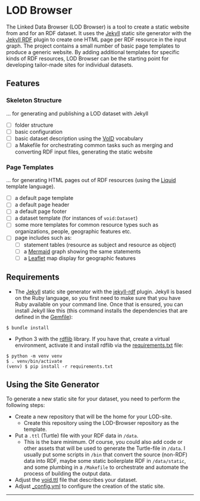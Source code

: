 # LOD Browser

The Linked Data Browser (LOD Browser) is a tool to create a static website from and for an RDF dataset.
It uses the [Jekyll](https://jekyllrb.com) static site generator with the [Jekyll RDF](https://github.com/AKSW/jekyll-rdf) plugin to create one HTML page per RDF resource in the input graph.
The project contains a small number of basic page templates to produce a generic website.
By adding additional templates for specific kinds of RDF resources, LOD Browser can be the starting point for developing tailor-made sites for individual datasets.

## Features

### Skeleton Structure 

… for generating and publishing a LOD dataset with Jekyll

- [ ] folder structure
- [ ] basic configuration
- [ ] basic dataset description using the [VoID](https://www.w3.org/TR/void/ "Specification for the VoID vocabulary for describing Linked Datasets") vocabulary
- [ ] a Makefile for orchestrating common tasks such as merging and converting RDF input files, generating the static website

### Page Templates

… for generating HTML pages out of RDF resources (using the [Liquid](https://shopify.github.io/liquid/ "Documentation for the Liquid template language") template language).

- [ ] a default page template 
- [ ] a default page header
- [ ] a default page footer
- [ ] a dataset template (for instances of `void:Dataset`)
- [ ] some more templates for common resource types such as organizations, people, geographic features etc.
- [ ] page includes such as:
  - [ ] statement tables (resource as subject and resource as object)
  - [ ] a [Mermaid](https://mermaid.js.org "Documentation for the Mermaid JavaScript diagramming library") graph showing the same statements
  - [ ] a [Leaflet](https://leafletjs.com "Documentation for the Leaflet JavaScript map library ") map display for geographic features

## Requirements

- The [Jekyll](https://jekyllrb.com) static site generator with the [jekyll-rdf](https://github.com/AKSW/jekyll-rdf) plugin. Jekyll is based on the Ruby language, so you first need to make sure that you have Ruby available on your command line. Once that is ensured, you can install Jekyll like this (this command installs the dependencies that are defined in the [Gemfile](/Gemfile)):

```
$ bundle install
```

- Python 3 with the [rdflib](https://rdflib.readthedocs.io/) library. If you have that, create a virtual environment, activate it and install rdflib via the [requirements.txt](/requirements.txt) file:

```
$ python -m venv venv
$ . venv/bin/activate
(venv) $ pip install -r requirements.txt
```

## Using the Site Generator

To generate a new static site for your dataset, you need to perform the following steps:

- Create a new repository that will be the home for your LOD-site.
  - Create this repository using the LOD-Browser repository as the template.
- Put a `.ttl` (Turtle) file with your RDF data in `/data`.
  - This is the bare minimum. Of course, you could also add code or other assets that will be used to generate the Turtle-file in `/data`. I usually put some scripts in `/bin` that convert the source (non-RDF) data into RDF, maybe some static boilerplate RDF in `/data/static`, and some plumbing in a `/Makefile` to orchestrate and automate the process of building the output data.
- Adjust the [void.ttl](/void.ttl) file that describes your dataset.
- Adjust [_config.yml](/_config.yml) to configure the creation of the static site.

---


